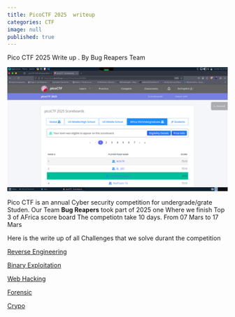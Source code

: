 ```yaml
---
title: PicoCTF 2025  writeup 
categories: CTF 
image: null
published: true
---
```


Pico CTF 2025 Write up . By Bug Reapers Team

![scoreboard](./images/scoreboard.png)

Pico CTF is an annual Cyber security competition for undergrade/grate Studen.
Our Team **Bug Reapers**  took part of 2025 one Where we finish Top 3 of AFrica score board
The competiotn take 10 days. From 07 Mars to 17 Mars

Here is the write up of all Challenges that we solve durant the competition

[Reverse Engineering](pico-CTF-Writeup-RE)

[Binary Exploitation](binary_exploitation.md)

[Web Hacking](web.md)

[Forensic](forensic)

[Crypo](Crypto)


